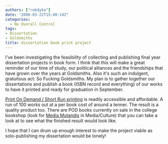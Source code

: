 ```yaml
---
authors: ["robdyke"]
date: "2008-03-22T15:40:14Z"
categories:
  - No Overall Control
tags:
- Dissertation
- Goldsmiths
title: dissertation book print project
---
```

I've been investigating the feasibility of collecting and publishing final year dissertation projects in book form. I think that this will make a great reminder of our time of study, our political alliances and the friendships that have grown over the years at Goldsmiths. Also it's such an indulgent, gratuitous act: So Fucking Goldsmiths. My plan is to gather together our dissertations and publish a book (ISBN record and everything) of our works to have it printed and ready for graduation in September.

[Print On Demand / Short Run printing](http://www.openmute.org/pod/?PAGE=podservices "openmute") is readily accessible and affordable. A run of 100 works out at a per book cost of around a tenner. The result is a quality product too. There are POD books currently on sale in the college bookshop (look for [Media Mutandis](http://publication.nodel.org/ "node.l website") in Media/Culture) that you can take a look at to see what the finished result would look like.

I hope that I can drum up enough interest to make the project viable as solo-publishing my dissertation would be lonely!